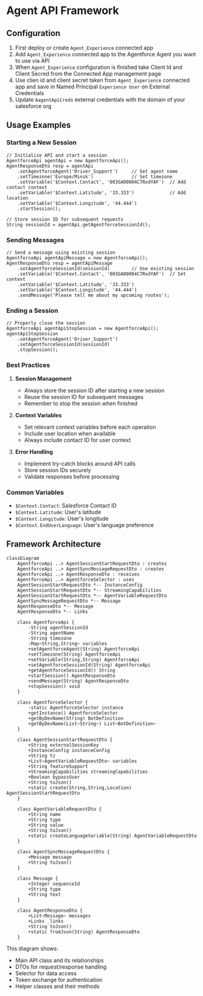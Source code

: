 # Agent API Framework

## Configuration

1. First deploy or create `Agent_Experience` connected app
1. Add `Agent_Experience` connected app to the Agentforce Agent you want to use via API
1. When `Agent_Experience` configuration is finished take Client Id and Client Secred from the Connected App management page
1. Use clien id and client secret taken from `Agent_Experience` connected app and save in Named Principal `Experience User` on External Credentials
1. Update `AagentApiCreds` external credentials with the domain of your salesforce org

## Usage Examples

### Starting a New Session

```apex
// Initialize API and start a session
AgentforceApi agentApi = new AgentforceApi();
AgentResponseDto resp = agentApi
    .setAgentforceAgent('Driver_Support')     // Set agent name
    .setTimezone('Europe/Minsk')              // Set timezone
    .setVariable('$Context.Contact', '003GA00004C7RxdYAF')  // Add contact context
    .setVariable('$Context.Latitude', '33.333')             // Add location
    .setVariable('$Context.Longitude', '44.444')
    .startSession();

// Store session ID for subsequent requests
String sessionId = agentApi.getAgentforceSessionId();
```

### Sending Messages

```apex
// Send a message using existing session
AgentforceApi agentApiMessage = new AgentforceApi();
AgentResponseDto resp = agentApiMessage
    .setAgentforceSessionId(sessionId)        // Use existing session
    .setVariable('$Context.Contact', '003GA00004C7RxdYAF')  // Set context
    .setVariable('$Context.Latitude', '33.333')
    .setVariable('$Context.Longitude', '44.444')
    .sendMessage('Please tell me about my upcoming routes');
```

### Ending a Session

```apex
// Properly close the session
AgentforceApi agentApiStopSession = new AgentforceApi();
agentApiStopSession
    .setAgentforceAgent('Driver_Support')
    .setAgentforceSessionId(sessionId)
    .stopSession();
```

### Best Practices

1. **Session Management**
   - Always store the session ID after starting a new session
   - Reuse the session ID for subsequent messages
   - Remember to stop the session when finished

2. **Context Variables**
   - Set relevant context variables before each operation
   - Include user location when available
   - Always include contact ID for user context

3. **Error Handling**
   - Implement try-catch blocks around API calls
   - Store session IDs securely
   - Validate responses before processing

### Common Variables

- `$Context.Contact`: Salesforce Contact ID
- `$Context.Latitude`: User's latitude
- `$Context.Longitude`: User's longitude
- `$Context.EndUserLanguage`: User's language preference

## Framework Architecture

```mermaid
classDiagram
    AgentforceApi ..> AgentSessionStartRequestDto : creates
    AgentforceApi ..> AgentSyncMessageRequestDto : creates
    AgentforceApi ..> AgentResponseDto : receives
    AgentforceApi ..> AgentforceSelector : uses
    AgentSessionStartRequestDto *-- InstanceConfig
    AgentSessionStartRequestDto *-- StreamingCapabilities
    AgentSessionStartRequestDto *-- AgentVariableRequestDto
    AgentSyncMessageRequestDto *-- Message
    AgentResponseDto *-- Message
    AgentResponseDto *-- Links
    
    class AgentforceApi {
        -String agentSessionId
        -String agentName
        -String timezone
        -Map~String,String~ variables
        +setAgentforceAgent(String) AgentforceApi
        +setTimezone(String) AgentforceApi
        +setVariable(String,String) AgentforceApi
        +setAgentforceSessionId(String) AgentforceApi
        +getAgentforceSessionId() String
        +startSession() AgentResponseDto
        +sendMessage(String) AgentResponseDto
        +stopSession() void
    }
    
    class AgentforceSelector {
        -static AgentforceSelector instance
        +getInstance() AgentforceSelector
        +getByDevName(String) BotDefinition
        +getByDevName(List~String~) List~BotDefinition~
    }
    
    class AgentSessionStartRequestDto {
        +String externalSessionKey
        +InstanceConfig instanceConfig
        +String tz
        +List~AgentVariableRequestDto~ variables
        +String featureSupport
        +StreamingCapabilities streamingCapabilities
        +Boolean bypassUser
        +String toJson()
        +static create(String,String,Location) AgentSessionStartRequestDto
    }
    
    class AgentVariableRequestDto {
        +String name
        +String type
        +String value
        +String toJson()
        +static createLanguageVariable(String) AgentVariableRequestDto
    }
    
    class AgentSyncMessageRequestDto {
        +Message message
        +String toJson()
    }
    
    class Message {
        +Integer sequenceId
        +String type
        +String text
    }
    
    class AgentResponseDto {
        +List~Message~ messages
        +Links _links
        +String toJson()
        +static fromJson(String) AgentResponseDto
    }
```

This diagram shows:
- Main API class and its relationships
- DTOs for request/response handling
- Selector for data access
- Token exchange for authentication
- Helper classes and their methods